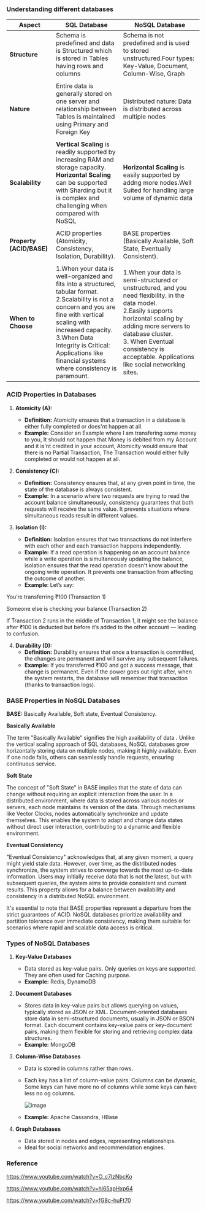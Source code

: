### Understanding different databases

| Aspect                           | SQL Database           | NoSQL Database          |
|----------------------------------|------------------------|-------------------------|
| **Structure**                    |   Schema is predefined and data is Structured which is stored in Tables having rows and columns                     |     Schema is not predefined and is used to stored unstructured.Four types: Key-Value, Document, Column-Wise, Graph                   |
|                                  |                        |                         |
| **Nature**                       |        Entire data is generally stored on one server and relationship between Tables is maintained using Primary and Foreign Key                |    Distributed nature: Data is distributed across multiple nodes                     |
|                                  |                        |                         |
| **Scalability**                  |      **Vertical Scaling** is readily supported by increasing RAM and storage capacity.</br>**Horizontal Scaling** can be supported with Sharding but it is complex and challenging when compared with NoSQL                |      **Horizontal Scaling** is easily supported by addng more nodes.Well Suited for handling large volume of dynamic data                   |
|                                  |                        |                         |
| **Property (ACID/BASE)**         |       ACID properties (Atomicity, Consistency, Isolation, Durability).                |   BASE properties (Basically Available, Soft State,  Eventually Consistent).                    |
|                                  |                        |                         |
| **When to Choose**               |        1.When your data is well-organized and fits into a structured, tabular format.</br>2.Scalability is not a concern and you are fine with vertical scaling with increased capacity.</br>3.When Data Integrity is Critical:  Applications like financial systems where consistency is paramount.              |     1.When your data is semi-structured or unstructured, and you need flexibility. in the data model.</br>2.Easily supports horizontal scaling by adding more servers to database cluster. </br>3. When Eventual consistency is acceptable. Applications like social networking sites.                 |


### ACID Properties in Databases

1. **Atomicity (A):**
   - **Definition:** Atomicity ensures that a transaction in a database is either fully completed or does'nt happen at all.
   - **Example:** Consider an Example where I am transfering some money to you, It should not happen that Money is  debited from my Account and it is'nt credited in your account, Atomicity would ensure that there is no Partial Transaction, The Transaction would either fully completed or would not happen at all. 

2. **Consistency (C):**
   - **Definition:** Consistency ensures that, at any given point in time, the state of the database is always consistent.
   - **Example:** In a scenario where two requests are trying to read the account balance simultaneously, consistency guarantees that both requests will receive the same value. It prevents situations where simultaneous reads result in different values.

3. **Isolation (I):**
   - **Definition:** Isolation ensures that two transactions do not interfere with each other and each transaction happens independently.
   - **Example:** If a read operation is happening on an account balance while a write operation is simultaneously updating the balance, isolation ensures that the read operation doesn't know about the ongoing write operation. It prevents one transaction from affecting the outcome of another.
   - **Example**:
Let’s say:

You’re transferring ₹100 (Transaction 1)

Someone else is checking your balance (Transaction 2)

If Transaction 2 runs in the middle of Transaction 1, it might see the balance after ₹100 is deducted but before it’s added to the other account — leading to confusion.

4. **Durability (D):**
   - **Definition:** Durability ensures that once a transaction is committed, the changes are permanent and will survive any subsequent failures.
   - **Example:** If you transferred ₹100 and got a success message, that change is permanent.
Even if the power goes out right after, when the system restarts, the database will remember that transaction (thanks to transaction logs).
  

### BASE Properties in NoSQL Databases

**BASE:** Basically Available, Soft state, Eventual Consistency.

**Basically Available**

The term "Basically Available" signifies the high availability of data . Unlike the vertical scaling approach of SQL databases, NoSQL databases grow horizontally storing data on multiple nodes, making it highly available. Even if one node fails, others can seamlessly handle requests, ensuring continuous service.

**Soft State**

The concept of "Soft State" in BASE implies that the state of data can change without requiring an explicit interaction from the user. In a distributed environment, where data is stored across various nodes or servers, each node maintains its version of the data. Through mechanisms like Vector Clocks, nodes automatically synchronize and update themselves. This enables the system to adapt and change data states without direct user interaction, contributing to a dynamic and flexible environment.

**Eventual Consistency**

"Eventual Consistency" acknowledges that, at any given moment, a query might yield stale data. However, over time, as the distributed nodes synchronize, the system strives to converge towards the most up-to-date information. Users may initially receive data that is not the latest, but with subsequent queries, the system aims to provide consistent and current results. This property allows for a balance between availability and consistency in a distributed NoSQL environment.

It's essential to note that BASE properties represent a departure from the strict guarantees of ACID. NoSQL databases prioritize availability and partition tolerance over immediate consistency, making them suitable for scenarios where rapid and scalable data access is critical.

### Types of NoSQL Databases
1. **Key-Value Databases**
   - Data stored as key-value pairs. Only queries on keys are supported. They are often used for Caching purpose.
   - **Example:** Redis, DynamoDB

2. **Document Databases**
   - Stores data in key-value pairs but allows querying on values, typically stored as JSON or XML. Document-oriented databases store data in semi-structured documents, usually in JSON or BSON format. Each document contains key-value pairs or key-document pairs, making them flexible for storing and retrieving complex data structures.
   - **Example:** MongoDB

3. **Column-Wise Databases**
   - Data is stored in columns rather than rows.
   - Each key has a list of column-value pairs. Columns can be dynamic, Some keys can have more no of columns while some keys can have less no og columns.
  
     ![image](https://github.com/visheshgupta08071992/AutomationAndDSANotes/assets/52998083/bf5e3e47-da5e-47bc-9104-7e6ae2cb1d23)

   -  **Example:** Apache Cassandra, HBase

4. **Graph Databases**
   - Data stored in nodes and edges, representing relationships.
   - Ideal for social networks and recommendation engines.


### Reference
  
https://www.youtube.com/watch?v=O_c7lzNbcKo  

https://www.youtube.com/watch?v=hl65apHxp64

https://www.youtube.com/watch?v=fG8c-huFt70
